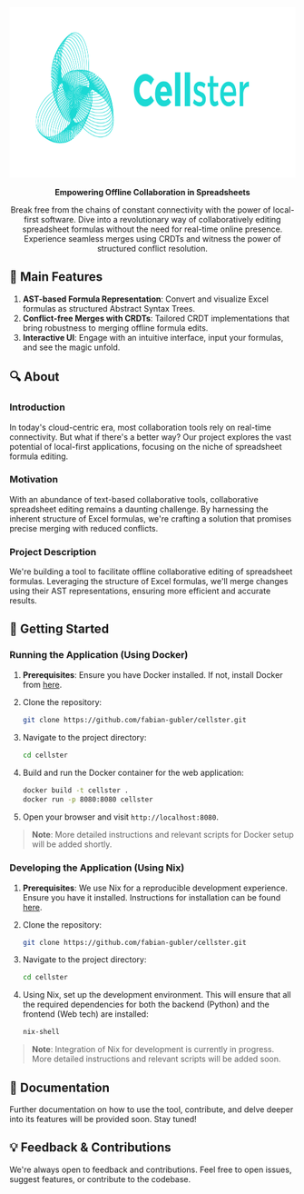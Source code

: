 <p align="center">
  <img src="https://raw.githubusercontent.com/fabian-gubler/celllster/main/assets/logo-colorful.svg" alt="banner" width="750" height="300">
</p>
<p align="center">
  <strong>Empowering Offline Collaboration in Spreadsheets</strong>
</p>
<p align="center">
  Break free from the chains of constant connectivity with the power of local-first software. Dive into a revolutionary way of collaboratively editing spreadsheet formulas without the need for real-time online presence. Experience seamless merges using CRDTs and witness the power of structured conflict resolution.
</p>


## 🌟 Main Features

1. **AST-based Formula Representation**: Convert and visualize Excel formulas as structured Abstract Syntax Trees.
2. **Conflict-free Merges with CRDTs**: Tailored CRDT implementations that bring robustness to merging offline formula edits.
3. **Interactive UI**: Engage with an intuitive interface, input your formulas, and see the magic unfold.


## 🔍 About

### Introduction

In today's cloud-centric era, most collaboration tools rely on real-time connectivity. But what if there's a better way? Our project explores the vast potential of local-first applications, focusing on the niche of spreadsheet formula editing.

### Motivation

With an abundance of text-based collaborative tools, collaborative spreadsheet editing remains a daunting challenge. By harnessing the inherent structure of Excel formulas, we're crafting a solution that promises precise merging with reduced conflicts.

### Project Description

We're building a tool to facilitate offline collaborative editing of spreadsheet formulas. Leveraging the structure of Excel formulas, we'll merge changes using their AST representations, ensuring more efficient and accurate results.


## 🚀 Getting Started

### Running the Application (Using Docker)

1. **Prerequisites**: Ensure you have Docker installed. If not, install Docker from [here](https://docs.docker.com/get-docker/).

2. Clone the repository:
   ```sh
   git clone https://github.com/fabian-gubler/cellster.git
   ```

3. Navigate to the project directory:
   ```sh
   cd cellster
   ```

4. Build and run the Docker container for the web application:
   ```sh
   docker build -t cellster .
   docker run -p 8080:8080 cellster
   ```

5. Open your browser and visit `http://localhost:8080`.

> **Note**: More detailed instructions and relevant scripts for Docker setup will be added shortly.


### Developing the Application (Using Nix)

1. **Prerequisites**: We use Nix for a reproducible development experience. Ensure you have it installed. Instructions for installation can be found [here](https://nixos.org/download.html).
  
2. Clone the repository:
   ```sh
   git clone https://github.com/fabian-gubler/cellster.git
   ```

3. Navigate to the project directory:
   ```sh
   cd cellster
   ```

4. Using Nix, set up the development environment. This will ensure that all the required dependencies for both the backend (Python) and the frontend (Web tech) are installed:
   ```sh
   nix-shell
   ```

> **Note**: Integration of Nix for development is currently in progress. More detailed instructions and relevant scripts will be added soon.


## 📖 Documentation

Further documentation on how to use the tool, contribute, and delve deeper into its features will be provided soon. Stay tuned!

## 💡 **Feedback & Contributions** 

We're always open to feedback and contributions. Feel free to open issues, suggest features, or contribute to the codebase.
